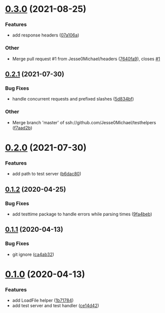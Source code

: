 # [0.3.0](https://github.com/Jesse0Michael/testhelpers/compare/v0.2.1...v0.3.0) (2021-08-25)

### Features

- add response headers ([07a106a](https://github.com/Jesse0Michael/testhelpers/commit/07a106a2461a8503a769df7177aa1ac25ca25d40))

### Other

- Merge pull request #1 from Jesse0Michael/headers ([7640fa9](https://github.com/Jesse0Michael/testhelpers/commit/7640fa9274ca0d92e5530b59ca437c3305da5eba)), closes [#1](https://github.com/Jesse0Michael/testhelpers/issues/1)

## [0.2.1](https://github.com/Jesse0Michael/testhelpers/compare/v0.2.0...v0.2.1) (2021-07-30)

### Bug Fixes

- handle concurrent requests and prefixed slashes ([5d834bf](https://github.com/Jesse0Michael/testhelpers/commit/5d834bf5fd6c750241ee5da6369c9bada2e08685))

### Other

- Merge branch 'master' of ssh://github.com/Jesse0Michael/testhelpers ([f7aad2b](https://github.com/Jesse0Michael/testhelpers/commit/f7aad2bc1864eb33bf7b5ac29edd785f3524f03d))

# [0.2.0](https://github.com/Jesse0Michael/testhelpers/compare/v0.1.2...v0.2.0) (2021-07-30)

### Features

- add path to test server ([b6dac80](https://github.com/Jesse0Michael/testhelpers/commit/b6dac80eaf3b61f87e92c051a1d1061cd997f27c))

## [0.1.2](https://github.com/Jesse0Michael/testhelpers/compare/v0.1.1...v0.1.2) (2020-04-25)

### Bug Fixes

- add testtime package to handle errors while parsing times ([9fa4beb](https://github.com/Jesse0Michael/testhelpers/commit/9fa4beb8968fc3c87b3e9cbfd8c097eb7c567fea))

## [0.1.1](https://github.com/Jesse0Michael/testhelpers/compare/v0.1.0...v0.1.1) (2020-04-13)

### Bug Fixes

- git ignore ([ca4ab32](https://github.com/Jesse0Michael/testhelpers/commit/ca4ab326fedd30c70ee184c0067abfc81624cff7))

# [0.1.0](https://github.com/Jesse0Michael/testhelpers/compare/v0.0.0...v0.1.0) (2020-04-13)

### Features

- add LoadFile helper ([1b71784](https://github.com/Jesse0Michael/testhelpers/commit/1b717841dc746408653cab893820e3394ca2dedb))
- add test server and test handler ([ce14d42](https://github.com/Jesse0Michael/testhelpers/commit/ce14d429bb01af46217c1180aa92a7677241a8a2))
